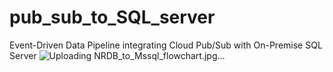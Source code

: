 # pub_sub_to_SQL_server
Event-Driven Data Pipeline integrating Cloud Pub/Sub with On-Premise SQL Server
![Uploading NRDB_to_Mssql_flowchart.jpg…]()

